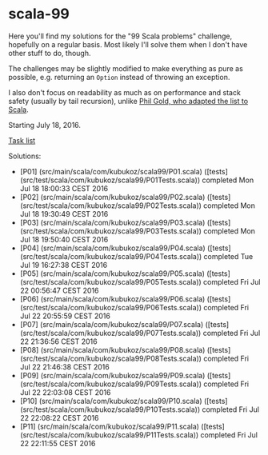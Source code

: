 # scala-99

Here you'll find my solutions for the "99 Scala problems" challenge, hopefully on a regular basis.
Most likely I'll solve them when I don't have other stuff to do, though.

The challenges may be slightly modified to make everything
as pure as possible, e.g. returning an `Option` instead of throwing an exception.

I also don't focus on readability as much as on performance and stack safety (usually by tail recursion),
unlike [Phil Gold, who adapted the list to Scala](http://aperiodic.net/phil/).

Starting July 18, 2016.

[Task list](http://aperiodic.net/phil/scala/s-99/)

Solutions:

- [P01] (src/main/scala/com/kubukoz/scala99/P01.scala) ([tests] (src/test/scala/com/kubukoz/scala99/P01Tests.scala)) completed Mon Jul 18 18:00:33 CEST 2016
- [P02] (src/main/scala/com/kubukoz/scala99/P02.scala) ([tests] (src/test/scala/com/kubukoz/scala99/P02Tests.scala)) completed Mon Jul 18 19:30:49 CEST 2016
- [P03] (src/main/scala/com/kubukoz/scala99/P03.scala) ([tests] (src/test/scala/com/kubukoz/scala99/P03Tests.scala)) completed Mon Jul 18 19:50:40 CEST 2016
- [P04] (src/main/scala/com/kubukoz/scala99/P04.scala) ([tests] (src/test/scala/com/kubukoz/scala99/P04Tests.scala)) completed Tue Jul 19 16:27:38 CEST 2016
- [P05] (src/main/scala/com/kubukoz/scala99/P05.scala) ([tests] (src/test/scala/com/kubukoz/scala99/P05Tests.scala)) completed Fri Jul 22 00:56:47 CEST 2016
- [P06] (src/main/scala/com/kubukoz/scala99/P06.scala) ([tests] (src/test/scala/com/kubukoz/scala99/P06Tests.scala)) completed Fri Jul 22 20:55:59 CEST 2016
- [P07] (src/main/scala/com/kubukoz/scala99/P07.scala) ([tests] (src/test/scala/com/kubukoz/scala99/P07Tests.scala)) completed Fri Jul 22 21:36:56 CEST 2016
- [P08] (src/main/scala/com/kubukoz/scala99/P08.scala) ([tests] (src/test/scala/com/kubukoz/scala99/P08Tests.scala)) completed Fri Jul 22 21:46:38 CEST 2016
- [P09] (src/main/scala/com/kubukoz/scala99/P09.scala) ([tests] (src/test/scala/com/kubukoz/scala99/P09Tests.scala)) completed Fri Jul 22 22:03:08 CEST 2016
- [P10] (src/main/scala/com/kubukoz/scala99/P10.scala) ([tests] (src/test/scala/com/kubukoz/scala99/P10Tests.scala)) completed Fri Jul 22 22:08:22 CEST 2016
- [P11] (src/main/scala/com/kubukoz/scala99/P11.scala) ([tests] (src/test/scala/com/kubukoz/scala99/P11Tests.scala)) completed Fri Jul 22 22:11:55 CEST 2016
